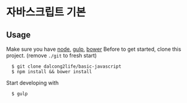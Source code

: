# 자바스크립트 기본

## Usage

Make sure you have [node](https://nodejs.org/), [gulp](https://github.com/gulpjs/gulp/blob/master/docs/getting-started.md), [bower](http://bower.io/#install-bower) 
Before to get started, clone this project. (remove `./git` to fresh start)

```
  $ git clone dalcong2life/basic-javascript
  $ npm install && bower install
```

Start developing with

```
  $ gulp
```